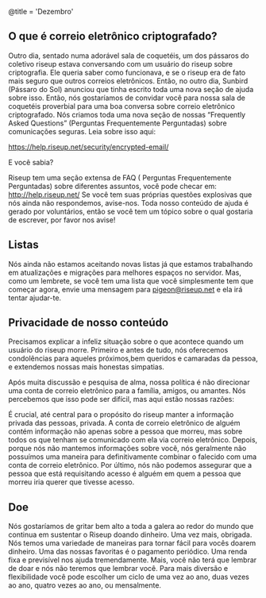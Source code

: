 @title = 'Dezembro'

## O que é correio eletrônico criptografado?

Outro dia, sentado numa adorável sala de coquetéis, um dos pássaros do coletivo riseup estava conversando com um usuário do riseup sobre criptografia. Ele queria saber como funcionava, e se o riseup era de fato mais seguro que outros correios eletrônicos. Então, no outro dia, Sunbird (Pássaro do Sol) anunciou que tinha escrito toda uma nova seção de ajuda sobre isso. Então, nós gostaríamos de convidar você para nossa sala de coquetéis proverbial para uma boa conversa sobre correio eletrônico criptografado. Nós criamos toda uma nova seção de nossas “Frequently Asked Questions” (Perguntas Frequentemente Perguntadas)
sobre comunicações seguras. Leia sobre isso aqui:

https://help.riseup.net/security/encrypted-email/

E você sabia?

Riseup tem uma seção extensa de FAQ ( Perguntas Frequentemente Perguntadas) sobre diferentes assuntos, você pode checar em: http://help.riseup.net/
Se você tem suas próprias questões explosivas que nós ainda não respondemos, avise-nos. Toda nosso conteúdo de ajuda é gerado por voluntários, então se você tem um tópico sobre o qual gostaria de escrever, por favor nos avise!

## Listas

Nós ainda não estamos aceitando novas listas já que estamos trabalhando em atualizações e migrações para melhores espaços no servidor. Mas, como um lembrete, se você tem uma lista que você simplesmente tem que começar agora, envie uma mensagem para pigeon@riseup.net e ela irá tentar ajudar-te.

## Privacidade de nosso conteúdo

Precisamos explicar a infeliz situação sobre o que acontece quando um usuário do riseup morre. Primeiro e antes de tudo, nós oferecemos condolências para aqueles próximos,bem queridos e camaradas da pessoa, e extendemos nossas mais honestas simpatias.


Após muita discussão e pesquisa de alma, nossa política é não direcionar uma conta de correio eletrônico para a família, amigos, ou amantes. Nós percebemos que isso pode ser difícil, mas aqui estão nossas razões:

É crucial, até central para o propósito do riseup manter a informação privada das pessoas, privada. A conta de correio eletrônico de alguém contém informação não apenas sobre a pessoa que morreu, mas sobre todos os que tenham se comunicado com ela via correio eletrônico. Depois, porque nós não mantemos informações sobre você, nós geralmente não possuímos uma maneira para definitivamente combinar o falecido com uma conta de correio eletrônico. Por último, nós não podemos assegurar que a pessoa que está requisitando acesso é alguém em quem a pessoa que morreu iria querer que tivesse acesso.

## Doe

Nós gostaríamos de gritar bem alto a toda a galera ao redor do mundo que continua em sustentar o Riseup doando dinheiro. Uma vez mais, obrigada. Nós temos uma variedade de maneiras para tornar fácil para vocês doarem dinheiro. Uma das nossas favoritas é o pagamento periódico. Uma renda fixa e previsível nos ajuda tremendamente. Mais, você não terá que lembrar de doar e nós não teremos que lembrar você. Para mais diversão e flexibilidade você pode escolher um ciclo de uma vez ao ano, duas vezes ao ano, quatro vezes ao ano, ou mensalmente.
